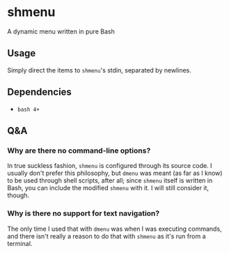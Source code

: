 # shmenu

A dynamic menu written in pure Bash

## Usage

Simply direct the items to `shmenu`'s stdin, separated by newlines.

## Dependencies

- `bash 4+`

## Q&A

### Why are there no command-line options?

In true suckless fashion, `shmenu` is configured through its source code. I usually don't prefer this philosophy, but `dmenu` was meant (as far as I know) to be used through shell scripts, after all; since `shmenu` itself is written in Bash, you can include the modified `shmenu` with it. I will still consider it, though.

### Why is there no support for text navigation?

The only time I used that with `dmenu` was when I was executing commands, and there isn't really a reason to do that with `shmenu` as it's run from a terminal.
